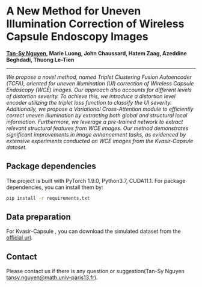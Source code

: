 # A New Method for Uneven Illumination Correction of Wireless Capsule Endoscopy Images
<b><a href='https://github.com/tansyab1'>Tan-Sy Nguyen</a>, Marie Luong, John Chaussard, Hatem Zaag, Azeddine Beghdadi, Thuong Le-Tien</b> 
<hr>
<i>We propose a novel method, named Triplet Clustering Fusion Autoencoder (TCFA), oriented for uneven illumination (UI) correction of Wireless Capsule Endoscopy (WCE) images. Our approach also accounts for different levels of distortion severity. To achieve this, we introduce a distortion level encoder utilizing the triplet loss function to classify the UI severity. Additionally, we propose a Variational Cross-Attention module to efficiently correct uneven illumination by extracting both global and structural local information. Furthermore, we leverage a pre-trained network to extract relevant structural features from WCE images. Our method demonstrates significant improvements in image enhancement tasks, as evidenced by extensive experiments conducted on WCE images from the Kvasir-Capsule dataset.
</i>

## Package dependencies
The project is built with PyTorch 1.9.0, Python3.7, CUDA11.1. For package dependencies, you can install them by:
```bash
pip install -r requirements.txt
```

## Data preparation 
For Kvasir-Capsule , you can download the simulated dataset from the [official url](https://cloud.math.univ-paris13.fr/index.php/s/2HKjpj8wEbiHkeA).

## Contact
Please contact us if there is any question or suggestion(Tan-Sy Nguyen tansy.nguyen@math.univ-paris13.fr).
